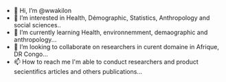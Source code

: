 - 👋 Hi, I’m @wwakilon
- 👀 I’m interested in Health, Démographic, Statistics, Anthropology and social sciences..
- 🌱 I’m currently learning Health, environnemment, demaographic and anthropology...
- 💞️ I’m looking to collaborate on researchers in curent domaine in Afrique, DR Congo...
- 📫 How to reach me I'm able to conduct researchers and product secientifics articles and others publications...

<!---
wwakilon/wwakilon is a ✨ special ✨ repository because its `README.md` (this file) appears on your GitHub profile.
You can click the Preview link to take a look at your changes.
--->
